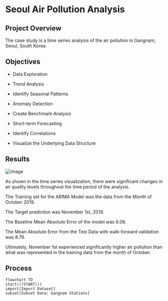 # Seoul Air Pollution Analysis

## Project Overview
The case study is a time series analysis of the air pollution in Gangnam, Seoul, South Korea. 

## Objectives
- Data Exploration

- Trend Analysis

- Identify Seasonal Patterns
  
- Anomaly Detection

- Create Benchmark Analysis

- Short-term Forecasting

- Identify Correlations

- Visualize the Underlying Data Structure 


## Results
![image](https://github.com/frantzalexander/Seoul-Air-Analysis/assets/128331579/89a15c32-e230-49d2-87ce-baea95619971)

As shown in the time series visualization, there were significant changes in air quality levels throughout the time period of the analysis.

The Training set for the ARIMA Model was the data from the Month of October 2019.

The Target prediction was November 1st, 2019.

The Baseline Mean Absolute Error of the model was 8.08.

The Mean Absolute Error from the Test Data with walk-forward validation was 8.76.

Ultimately, November 1st experienced significantly higher air pollution than what was represented in the training data from the month of October.



## Process

```mermaid
flowchart TD
start(((START)))
import[Import Dataset]
subset[Subset Data: Gangnam Stations]


